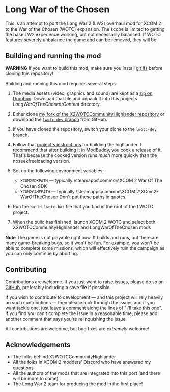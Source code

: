 # Long War of the Chosen

This is an attempt to port the Long War 2 (LW2) overhaul mod for XCOM 2 to the War
of the Chosen (WOTC) expansion. The scope is limited to getting the base LW2 experience
working, but not necessarily balanced. If WOTC features severely unbalance the game and
can be removed, they will be.

## Building and running the mod

**WARNING** If you want to build this mod, make sure you install [git lfs](https://git-lfs.github.com/)
before cloning this repository!

Building and running this mod requires several steps:

 1. The media assets (video, graphics and sound) are kept as a [zip on Dropbox](https://www.dropbox.com/s/5wtqt5xjg8mde02/lwotc-content.zip?dl=0).
    Download that file and unpack it into this projects _LongWarOfTheChosen/Content_ directory.

 2. Either clone [my fork of the X2WOTCCommunityHighlander repository](https://github.com/pledbrook/X2WOTCCommunityHighlander)
    or download the [`lwotc-dev` branch](https://github.com/pledbrook/X2WOTCCommunityHighlander/archive/lwotc-dev.zip)
	from GitHub.
	
 3. If you have cloned the repository, switch your clone to the `lwotc-dev` branch.
 
 4. Follow that [project's instructions](https://github.com/pledbrook/X2WOTCCommunityHighlander/blob/lwotc-dev/README.md)
    for building the highlander. I recommend that after building it in ModBuddy, you cook a release of it.
	That's because the cooked version runs _much_ more quickly than the noseekfreeloading version.

 5. Set up the following environment variables:
    * `XCOM2SDKPATH` — typically <path to Steam>\steamapps\common\XCOM 2 War Of The Chosen SDK
    * `XCOM2GAMEPATH` — typically <path to Steam>\steamapps\common\XCOM 2\XCom2-WarOfTheChosen
    Don't put these paths in quotes.
	
 6. Run the `build-lwotc.bat` file that you find in the root of the LWOTC project.
 
 7. When the build has finished, launch XCOM 2 WOTC and select both X2WOTCCommunityHighlander and
    LongWarOfTheChosen mods

**Note** The game is not playable right now. It builds and runs, but there are many game-breaking bugs, so it won't
be fun. For example, you won't be able to complete some missions, which will effectively ruin the campaign as you
can only continue by aborting.

## Contributing

Contributions are welcome. If you just want to raise issues, please do so [on GitHub](https://github.com/pledbrook/lwotc/issues),
preferably including a save file if possible.

If you wish to contribute to development — and this project will rely heavily on such contributions — then please
look through the issues and if you want tackle one, just leave a comment along the lines of "I'll take this one".
If you find you can't complete the issue in a reasonable time, please add another comment that says you're relinquishing
the issue.

All contributions are welcome, but bug fixes are _extremely_ welcome!

## Acknowledgements

 * The folks behind X2WOTCCommunityHighlander
 * All the folks in XCOM 2 modders' Discord who have answered my questions
 * All the authors of the mods that are integrated into this port (and there will be more to come)
 * The Long War 2 team for producing the mod in the first place!
